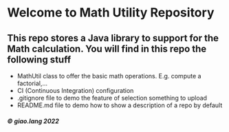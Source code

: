 # Welcome to Math Utility Repository

## This repo stores a Java library to support for the Math calculation. You will find in this repo the following stuff

* MathUtil class to offer the basic math operations. E.g. compute a factorial,...
* CI (Continuous Integration) configuration
* .gitignore file to demo the feature of selection something to upload
* README.md file to demo how to show a description of a repo by default

##### © giao.lang 2022

